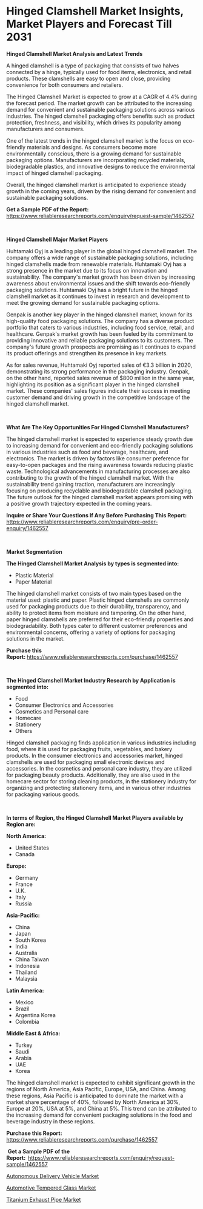 <p><h1>Hinged Clamshell Market Insights, Market Players and Forecast Till 2031</h1></p><p><strong>Hinged Clamshell Market Analysis and Latest Trends</strong></p>
<p><p>A hinged clamshell is a type of packaging that consists of two halves connected by a hinge, typically used for food items, electronics, and retail products. These clamshells are easy to open and close, providing convenience for both consumers and retailers.</p><p>The Hinged Clamshell Market is expected to grow at a CAGR of 4.4% during the forecast period. The market growth can be attributed to the increasing demand for convenient and sustainable packaging solutions across various industries. The hinged clamshell packaging offers benefits such as product protection, freshness, and visibility, which drives its popularity among manufacturers and consumers.</p><p>One of the latest trends in the hinged clamshell market is the focus on eco-friendly materials and designs. As consumers become more environmentally conscious, there is a growing demand for sustainable packaging options. Manufacturers are incorporating recycled materials, biodegradable plastics, and innovative designs to reduce the environmental impact of hinged clamshell packaging.</p><p>Overall, the hinged clamshell market is anticipated to experience steady growth in the coming years, driven by the rising demand for convenient and sustainable packaging solutions.</p></p>
<p><strong>Get a Sample PDF of the Report:&nbsp;</strong> <a href="https://www.reliableresearchreports.com/enquiry/request-sample/1462557">https://www.reliableresearchreports.com/enquiry/request-sample/1462557</a></p>
<p>&nbsp;</p>
<p><strong>Hinged Clamshell Major Market Players</strong></p>
<p><p>Huhtamaki Oyj is a leading player in the global hinged clamshell market. The company offers a wide range of sustainable packaging solutions, including hinged clamshells made from renewable materials. Huhtamaki Oyj has a strong presence in the market due to its focus on innovation and sustainability. The company's market growth has been driven by increasing awareness about environmental issues and the shift towards eco-friendly packaging solutions. Huhtamaki Oyj has a bright future in the hinged clamshell market as it continues to invest in research and development to meet the growing demand for sustainable packaging options.</p><p>Genpak is another key player in the hinged clamshell market, known for its high-quality food packaging solutions. The company has a diverse product portfolio that caters to various industries, including food service, retail, and healthcare. Genpak's market growth has been fueled by its commitment to providing innovative and reliable packaging solutions to its customers. The company's future growth prospects are promising as it continues to expand its product offerings and strengthen its presence in key markets.</p><p>As for sales revenue, Huhtamaki Oyj reported sales of €3.3 billion in 2020, demonstrating its strong performance in the packaging industry. Genpak, on the other hand, reported sales revenue of $800 million in the same year, highlighting its position as a significant player in the hinged clamshell market. These companies' sales figures indicate their success in meeting customer demand and driving growth in the competitive landscape of the hinged clamshell market.</p></p>
<p>&nbsp;</p>
<p><strong>What Are The Key Opportunities For Hinged Clamshell Manufacturers?</strong></p>
<p><p>The hinged clamshell market is expected to experience steady growth due to increasing demand for convenient and eco-friendly packaging solutions in various industries such as food and beverage, healthcare, and electronics. The market is driven by factors like consumer preference for easy-to-open packages and the rising awareness towards reducing plastic waste. Technological advancements in manufacturing processes are also contributing to the growth of the hinged clamshell market. With the sustainability trend gaining traction, manufacturers are increasingly focusing on producing recyclable and biodegradable clamshell packaging. The future outlook for the hinged clamshell market appears promising with a positive growth trajectory expected in the coming years.</p></p>
<p><strong>Inquire or Share Your Questions If Any Before Purchasing This Report:</strong> <a href="https://www.reliableresearchreports.com/enquiry/pre-order-enquiry/1462557">https://www.reliableresearchreports.com/enquiry/pre-order-enquiry/1462557</a></p>
<p>&nbsp;</p>
<p><strong>Market Segmentation</strong></p>
<p><strong>The Hinged Clamshell Market Analysis by types is segmented into:</strong></p>
<p><ul><li>Plastic Material</li><li>Paper Material</li></ul></p>
<p><p>The hinged clamshell market consists of two main types based on the material used: plastic and paper. Plastic hinged clamshells are commonly used for packaging products due to their durability, transparency, and ability to protect items from moisture and tampering. On the other hand, paper hinged clamshells are preferred for their eco-friendly properties and biodegradability. Both types cater to different customer preferences and environmental concerns, offering a variety of options for packaging solutions in the market.</p></p>
<p><strong>Purchase this Report:&nbsp;</strong><a href="https://www.reliableresearchreports.com/purchase/1462557">https://www.reliableresearchreports.com/purchase/1462557</a></p>
<p>&nbsp;</p>
<p><strong>The Hinged Clamshell Market Industry Research by Application is segmented into:</strong></p>
<p><ul><li>Food</li><li>Consumer Electronics and Accessories</li><li>Cosmetics and Personal care</li><li>Homecare</li><li>Stationery</li><li>Others</li></ul></p>
<p><p>Hinged clamshell packaging finds application in various industries including food, where it is used for packaging fruits, vegetables, and bakery products. In the consumer electronics and accessories market, hinged clamshells are used for packaging small electronic devices and accessories. In the cosmetics and personal care industry, they are utilized for packaging beauty products. Additionally, they are also used in the homecare sector for storing cleaning products, in the stationery industry for organizing and protecting stationery items, and in various other industries for packaging various goods.</p></p>
<p>&nbsp;</p>
<p><strong>In terms of Region, the Hinged Clamshell Market Players available by Region are:</strong></p>
<p>
    <p> <strong> North America: </strong>
        <ul>
            <li>United States</li>
            <li>Canada</li>
        </ul>
        </p> 
    <p> <strong> Europe: </strong>
        <ul>
            <li>Germany</li>
            <li>France</li>
            <li>U.K.</li>
            <li>Italy</li>
            <li>Russia</li>
        </ul>
        </p> 
    <p> <strong> Asia-Pacific: </strong>
        <ul>
            <li>China</li>
            <li>Japan</li>
            <li>South Korea</li>
            <li>India</li>
            <li>Australia</li>
            <li>China Taiwan</li>
            <li>Indonesia</li>
            <li>Thailand</li>
            <li>Malaysia</li>
        </ul>
        </p> 
    <p> <strong> Latin America: </strong>
        <ul>
            <li>Mexico</li>
            <li>Brazil</li>
            <li>Argentina Korea</li>
            <li>Colombia</li>
        </ul>
        </p> 
    <p> <strong> Middle East & Africa: </strong>
        <ul>
            <li>Turkey</li>
            <li>Saudi</li>
            <li>Arabia</li>
            <li>UAE</li>
            <li>Korea</li>
        </ul>
    </p>
    </p>
<p><p>The hinged clamshell market is expected to exhibit significant growth in the regions of North America, Asia Pacific, Europe, USA, and China. Among these regions, Asia Pacific is anticipated to dominate the market with a market share percentage of 40%, followed by North America at 30%, Europe at 20%, USA at 5%, and China at 5%. This trend can be attributed to the increasing demand for convenient packaging solutions in the food and beverage industry in these regions.</p></p>
<p><strong>Purchase this Report: </strong><a href="https://www.reliableresearchreports.com/purchase/1462557">https://www.reliableresearchreports.com/purchase/1462557</a></p>
<p>&nbsp;<strong>Get a Sample PDF of the Report:&nbsp;&nbsp;</strong><a href="https://www.reliableresearchreports.com/enquiry/request-sample/1462557">https://www.reliableresearchreports.com/enquiry/request-sample/1462557</a></p>
<p><strong></strong></p>
<p><p><a href="https://eight-handstand-8fb.notion.site/Autonomous-Delivery-Vehicle-Market-Offers-Provide-Insightful-Data-for-the-Time-Period-from-2024-to-2-816ef45213ca4269a03383b6bb57361a">Autonomous Delivery Vehicle Market</a></p><p><a href="https://simplistic-meeting-7ee.notion.site/Automotive-Tempered-Glass-Market-Insights-Market-Players-and-Forecast-Till-2031-e634c517297b43378d7a647b8038aaf3">Automotive Tempered Glass Market</a></p><p><a href="https://skillful-vermicelli-b89.notion.site/Titanium-Exhaust-Pipe-Market-Size-and-Growth-Market-Segmentation-Regional-and-Country-Breakdowns--6d8ab67e75c64c608bb5d992e137ad6e">Titanium Exhaust Pipe Market</a></p></p>